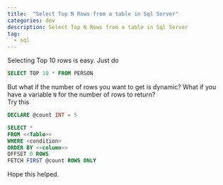 ```yaml
---
title:  "Select Top N Rows from a table in Sql Server" 
categories: dev 
description: Select Top N Rows from a table in Sql Server
tag:  
  - sql
--- 
```


Selecting Top 10 rows is easy. Just do  
``` sql
SELECT TOP 10 * FROM PERSON
```

But what if the number of rows you want to get is dynamic? What if you have a variable `N` for the number of rows to return?  
Try this

``` sql
DECLARE @count INT = 5

SELECT *
FROM <<Table>>
WHERE <condition>
ORDER BY <<column>>
OFFSET 0 ROWS
FETCH FIRST @count ROWS ONLY
```

Hope this helped.

